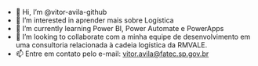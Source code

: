 - 👋 Hi, I’m @vitor-avila-github
- 👀 I’m interested in  aprender mais sobre Logística
- 🌱 I’m currently learning  Power BI, Power Automate e PowerApps
- 💞️ I’m looking to collaborate  com a minha equipe de desenvolvimento em uma consultoria relacionada à cadeia logística da RMVALE.
- 📫  Entre em contato pelo e-mail: vitor.avila@fatec.sp.gov.br

<!---
vitor-avila-github/vitor-avila-github is a ✨ special ✨ repository because its `README.md` (this file) appears on your GitHub profile.
You can click the Preview link to take a look at your changes.
--->
